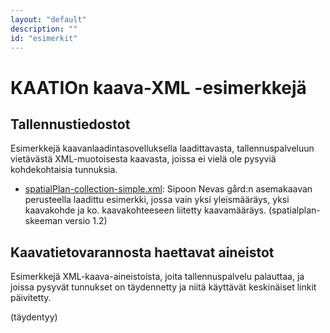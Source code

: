 ```yaml
---
layout: "default"
description: ""
id: "esimerkit"
---
```

# KAATIOn kaava-XML -esimerkkejä

## Tallennustiedostot
Esimerkkejä kaavanlaadintasovelluksella laadittavasta, tallennuspalveluun vietävästä XML-muotoisesta kaavasta, joissa ei vielä ole pysyviä kohdekohtaisia tunnuksia.

* [spatialPlan-collection-simple.xml](./spatialPlan-collection-simple.xml): Sipoon Nevas gård:n asemakaavan perusteella laadittu esimerkki, jossa vain yksi yleismääräys, yksi kaavakohde ja ko. kaavakohteeseen liitetty kaavamääräys. (spatialplan-skeeman versio 1.2)

## Kaavatietovarannosta haettavat aineistot
Esimerkkejä XML-kaava-aineistoista, joita tallennuspalvelu palauttaa, ja joissa pysyvät tunnukset on täydennetty ja niitä käyttävät keskinäiset linkit päivitetty. 

(täydentyy)

